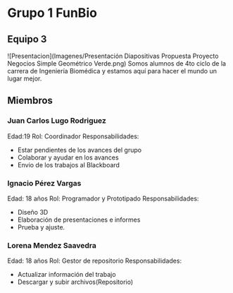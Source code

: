# Grupo 1 FunBio
## Equipo 3
![Presentacion](Imagenes/Presentación Diapositivas Propuesta Proyecto Negocios Simple Geométrico Verde.png)
Somos alumnos de 4to ciclo de la carrera de Ingeniería Biomédica y estamos aquí para hacer el mundo un lugar mejor.

## Miembros 
### Juan Carlos Lugo Rodriguez
Edad:19
Rol: Coordinador
Responsabilidades:
- Estar pendientes de los avances del grupo
- Colaborar y ayudar en los avances
- Envio de los trabajos al Blackboard
### Ignacio Pérez Vargas
Edad: 18 años
Rol: Programador y Prototipado
Responsabilidades:
- Diseño 3D
- Elaboración de presentaciones e informes
- Prueba y ajuste.
### Lorena Mendez Saavedra 
Edad: 18 años 
Rol: Gestor de repositorio 
Responsabilidades: 
- Actualizar información del trabajo
- Descargar y subir archivos(Repositorio)
### 
